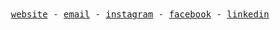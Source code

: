 <div align="center">
  <samp>
    <a href="https://haikel.app" target="blank" rel="noopener noreferrer">website</a> -  
    <a href="mailto:halo@haikel.app" target="blank" rel="noopener noreferrer">email</a> - 
    <a href="https://instagram.com/ekel.tsx" rel="noopener noreferrer">instagram</a> -
    <a href="https://facebook.com/kelgfx" rel="noopener noreferrer">facebook</a> - 
    <a href="https://www.linkedin.com/in/haikel/" rel="noopener noreferrer">linkedin</a>
  </samp>
</div>
